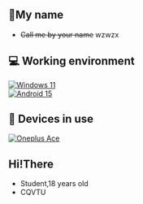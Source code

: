 ## 👋My name
 - ~~Call me by your name~~ wzwzx
## 💻 Working environment
[![Windows 11](https://img.shields.io/badge/Windows%2011-00adef?style=flat-square&logo=windows11&logoColor=ffffff)](#)<br>
[![Android 15](https://img.shields.io/badge/Android%2015-3ddc84?style=flat-square&logo=android&logoColor=ffffff)](https://www.android.com/android-15/)<br>
## 📱 Devices in use
[![Oneplus Ace](https://img.shields.io/badge/ONEPLUS%20ACE-red?style=flat-square&logo)](./#)<br>

## Hi!There
 - Student,18 years old
 - CQVTU
